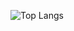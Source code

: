 
![Top Langs](https://github-readme-stats.vercel.app/api/top-langs/?username=yarexmarvin&layout=compact )
